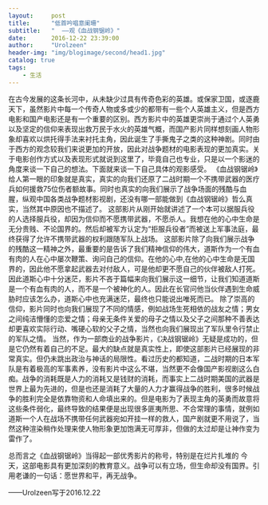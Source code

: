```yaml
---
layout:     post
title:      "低首吟唱意阑珊"
subtitle:   "  ——观《血战钢锯岭》"
date:       2016-12-22 23:39:00
author:     "Urolzeen"
header-img: "img/blogimage/second/head1.jpg"
catalog: true
tags:
    - 生活
---
```


在古今发展的这条长河中，从未缺少过具有传奇色彩的英雄。或保家卫国，或逐鹿天下，虽然影片中每一个传奇人物或多或少的都带有一些个人英雄主义，但是西方电影和国产电影还是有一个重要的区别。西方影片中的英雄更崇尚于通过个人英勇以及坚定的信仰来表现出救万民于水火的英雄气概，而国产影片同样想刻画人物形象却喜欢以烘托得手法来衬托主角，因此诞生了手撕鬼子之类的这种神剧。同时由于西方的观念较我们来说更加的开放，因此对战争题材的电影表现的更加真实。关于电影创作方式以及表现形式就说到这里了，毕竟自己也专业，只是以一个影迷的角度来谈一下自己的想法。下面就来谈一下自己具体的观影感受。
《血战钢锯岭》给人第一眼的印象就是真实，真实的向我们还原了二战时期一个不携带武器的医疗兵如何援救75位伤者额故事。同时也真实的向我们展示了战争场面的残酷与血腥，纵观中国各类战争题材影视剧，还没有哪一部能做到《血战钢锯岭》哲么真实，当然其中原因也不描述了。
这部影片从刚开始就讲述了一个本可以据服兵役的人选择服兵役，却因为信仰而不愿携带武器，不愿杀人。我想在他的心中生命是无分贵贱、不论国界的。然后却被军方认定为“拒服兵役者”而被送上军事法庭，最终获得了允许不携带武器的权利跟随军队上战场。
这部影片除了向我们展示战争的残酷这一精神之外，最重要的是告诉了我们精神信仰的伟大，道斯作为一个有血有肉的人在心中屡次鞭策、询问自己的信仰。在他的心中,在他的心中生命是无国界的，因此他不愿拿起武器去对付敌人，可是他却更不愿自己的伙伴被敌人打死。因此道斯心中十分迷茫，影片不吝于篇幅来向我们展示这一细节，让我们知道道斯是一个有血有肉的人，而不是一个被神化的人。因此在长官问他当伙伴遇到生命威胁时应该怎么办，道斯心中也充满迷茫，最终也只能说出唯死而已。
除了崇高的信仰，影片同时也向我们展现了不同的情感，例如战场生死相依的战友之情；男女之间纯洁懵懂的恋爱之情；母亲无条件关爱的母子之情以及父子之间那种不善表达却更喜欢实际行动、嘴硬心软的父子之情，当然也向我们展现出了军队里令行禁止的军队之情。
当然，作为一部商业的战争影片，《决战钢锯岭》无疑是成功的，但是它仍然有着自己的不足。最大的缺点就是真实性上，即使这部影片已经展现的非常真实。但仍未跳出政治与神话的局限性。看过历史的都知道，二战时期的日本军队是有着极高的军事素养，没有影片中这么不堪，当然更不会像国产影视剧这么白痴。战争的消耗既是人力的消耗又是钱财的消耗，而事实上二战时期美国的武器是世界上最为先进的，但是也还是消耗了大量的人力才赢得战争的胜利，很多时候战争的胜利完全是依靠物资和人命填出来的。但是电影为了表现主角的英勇而故意将这些条件弱化，最终导致的结果便是出现很多匪夷所思、不合常理的事情，就例如道斯一个人在战场不携带任何武器宛如开挂一样的救人，国产剧就更不用说了，当然这种渲染稍作处理来使人物形象更加饱满无可厚非，但做的太过却是让神作变为雷作了。

总而言之《血战钢锯岭》当得起一部优秀影片的称号，特别是在烂片扎堆的 今天，这部电影具有更加深刻的教育意义。战争可以有立场，但生命却没有国界。引用老谦的一句话：愿世界和平，再无战争。

——Urolzeen写于2016.12.22
